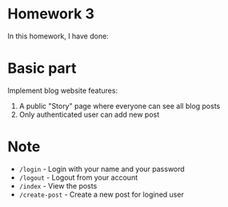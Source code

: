 # Homework 3
In this homework, I have done:
# Basic part
Implement blog website features:
1) A public "Story" page where everyone can see all blog posts
2) Only authenticated user can add new post
# Note
- `/login` - Login with your name and your password
- `/logout` - Logout from your account
- `/index` - View the posts
- `/create-post` - Create a new post for logined user
